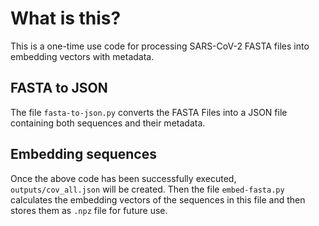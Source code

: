 # What is this?

This is a one-time use code for processing SARS-CoV-2 FASTA files into embedding vectors with metadata.


## FASTA to JSON

The file `fasta-to-json.py` converts the FASTA Files into a JSON file containing both sequences and their metadata.

## Embedding sequences

Once the above code has been successfully executed, `outputs/cov_all.json` will be created.
Then the file `embed-fasta.py` calculates the embedding vectors of the sequences in this file
and then stores them as `.npz` file for future use.
